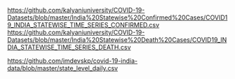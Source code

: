 https://github.com/kalyaniuniversity/COVID-19-Datasets/blob/master/India%20Statewise%20Confirmed%20Cases/COVID19_INDIA_STATEWISE_TIME_SERIES_CONFIRMED.csv
https://github.com/kalyaniuniversity/COVID-19-Datasets/blob/master/India%20Statewise%20Death%20Cases/COVID19_INDIA_STATEWISE_TIME_SERIES_DEATH.csv


https://github.com/imdevskp/covid-19-india-data/blob/master/state_level_daily.csv
